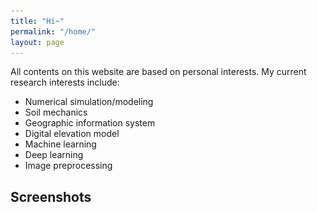 ```yaml
---
title: "Hi~"
permalink: "/home/"
layout: page
---
```


All contents on this website are based on personal interests. My current research interests include:
* Numerical simulation/modeling
* Soil mechanics
* Geographic information system
* Digital elevation model
* Machine learning
* Deep learning
* Image preprocessing

## Screenshots

<div class="third">
<img ![Figure 1](/assets/2D_Matlab_hist.png)>
<img ![Contact Model](/assets/contactmodel.png)>
<img ![Contact Model](/assets/contactmodel.png)>
</div>




